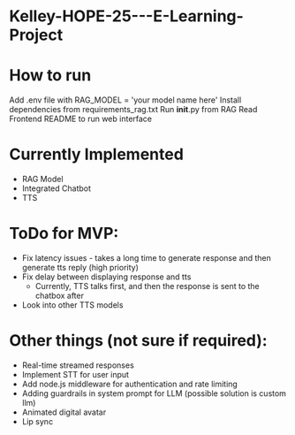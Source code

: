 # Kelley-HOPE-25---E-Learning-Project

# How to run
Add .env file with RAG_MODEL = 'your model name here'
Install dependencies from requirements_rag.txt
Run __init__.py from RAG
Read Frontend README to run web interface

# Currently Implemented
- RAG Model
- Integrated Chatbot
- TTS

# ToDo for MVP:
- Fix latency issues - takes a long time to generate response and then generate tts reply (high priority)
- Fix delay between displaying response and tts
    - Currently, TTS talks first, and then the response is sent to the chatbox after
- Look into other TTS models

# Other things (not sure if required):
- Real-time streamed responses
- Implement STT for user input
- Add node.js middleware for authentication and rate limiting
- Adding guardrails in system prompt for LLM (possible solution is custom llm)
- Animated digital avatar
- Lip sync